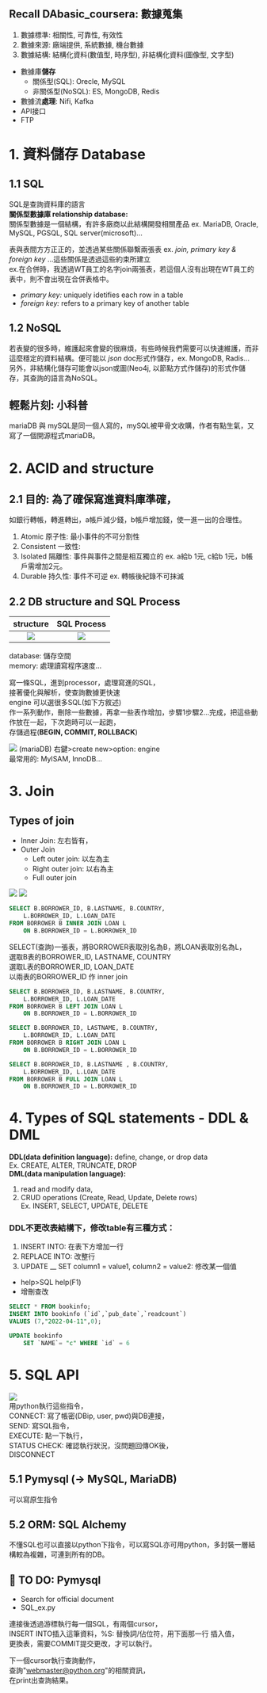 ## Recall DAbasic_coursera: 數據蒐集    
1) 數據標準: 相關性, 可靠性, 有效性  
2) 數據來源: 廠端提供, 系統數據, 機台數據  
3) 數據結構: 結構化資料(數值型, 時序型), 非結構化資料(圖像型, 文字型)  
	 
* 數據庫**儲存**
    * 關係型(SQL): Orecle, MySQL  
    * 非關係型(NoSQL): ES, MongoDB, Redis  
* 數據流**處理**: Nifi, Kafka  
* API接口  
* FTP 
   
    
# 1. 資料儲存 Database    

## 1.1 SQL   
SQL是查詢資料庫的語言     
**關係型數據庫 relationship database:**   
關係型數據是一個結構，有許多廠商以此結構開發相關產品 ex. MariaDB, Oracle, MySQL, PGSQL, SQL server(microsoft)...  

表與表間方方正正的，並透過某些關係聯繫兩張表 ex. *join, primary key & foreign key* ...這些關係是透過這些約束所建立  
ex.在合併時，我透過WT員工的名字join兩張表，若這個人沒有出現在WT員工的表中，則不會出現在合併表格中。  

* *primary key:* uniquely idetifies each row in a table  
* *foreign key:* refers to a primary key of another table  
  
## 1.2 NoSQL    
若表變的很多時，維護起來會變的很麻煩，有些時候我們需要可以快速維護，而非這麼穩定的資料結構。便可能以 *json* doc形式作儲存，ex. MongoDB, Radis...  
另外，非結構化儲存可能會以json或圖(Neo4j, 以節點方式作儲存)的形式作儲存，其查詢的語言為NoSQL。  

## 輕鬆片刻: 小科普  
mariaDB 與 mySQL是同一個人寫的，mySQL被甲骨文收購，作者有點生氣，又寫了一個開源程式mariaDB。  

# 2. ACID and structure  

## 2.1 目的: 為了確保寫進資料庫準確，  
如銀行轉帳，轉進轉出，a帳戶減少錢，b帳戶增加錢，使一進一出的合理性。  

1. Atomic 原子性: 最小事件的不可分割性  
2. Consistent 一致性: 
3. Isolated 隔離性: 事件與事件之間是相互獨立的 ex. a給b 1元, c給b 1元，b帳戶需增加2元。  
4. Durable 持久性: 事件不可逆 ex. 轉帳後紀錄不可抹滅  


## 2.2 DB structure and SQL Process   

structure            |  SQL Process
|:-------------------------:|:-------------------------:|
![](images/image1.png)  | ![](images/image2.png) 

database: 儲存空間  
memory: 處理讀寫程序速度...

寫一條SQL，進到processor，處理寫進的SQL，  
接著優化與解析，使查詢數據更快速  
engine 可以選很多SQL(如下方敘述)  
作一系列動作，刪除一些數據，再拿一些表作增加，步驟1步驟2...完成，把這些動作放在一起，下次跑時可以一起跑，  
存儲過程(**BEGIN, COMMIT, ROLLBACK**)   


![](images/image10.png) 
(mariaDB) 右鍵>create new>option: engine  
最常用的: MyISAM, InnoDB...    

# 3. Join  

## Types of join  
* Inner Join: 左右皆有，  
* Outer Join  
    * Left outer join: 以左為主    
    * Right outer join: 以右為主    
    * Full outer join

![](images/image8.png) 
![](images/image9.png) 



```SQL
SELECT B.BORROWER_ID, B.LASTNAME, B.COUNTRY, 
	L.BORROWER_ID, L.LOAN_DATE 
FROM BORROWER B INNER JOIN LOAN L 
	ON B.BORROWER_ID = L.BORROWER_ID 
```
SELECT(查詢)一張表，將BORROWER表取別名為B，將LOAN表取別名為L，  
選取B表的BORROWER_ID, LASTNAME, COUNTRY  
選取L表的BORROWER_ID, LOAN_DATE  
以兩表的BORROWER_ID 作 inner join

```SQL
SELECT B.BORROWER_ID, B.LASTNAME, B.COUNTRY, 
	L.BORROWER_ID, L.LOAN_DATE 
FROM BORROWER B LEFT JOIN LOAN L 
	ON B.BORROWER_ID = L.BORROWER_ID 

SELECT B.BORROWER_ID, LASTNAME, B.COUNTRY, 
	L.BORROWER_ID, L.LOAN_DATE 
FROM BORROWER B RIGHT JOIN LOAN L 
	ON B.BORROWER_ID = L.BORROWER_ID 

SELECT B.BORROWER_ID, B.LASTNAME , B.COUNTRY, 
	L.BORROWER_ID, L.LOAN_DATE 
FROM BORROWER B FULL JOIN LOAN L 
    ON B.BORROWER_ID = L.BORROWER_ID 
```


# 4. Types of SQL statements - DDL & DML  
**DDL(data definition language):** define, change, or drop data  
Ex. CREATE, ALTER, TRUNCATE, DROP  
**DML(data manipulation language):** 
1. read and modify data,     
2. CRUD operations (Create, Read, Update, Delete rows)  
Ex. INSERT, SELECT, UPDATE, DELETE  
  
   
### DDL不更改表結構下，修改table有三種方式：
1. INSERT INTO: 在表下方增加一行    
2. REPLACE INTO: 改整行    
3. UPDATE __ SET column1 = value1, column2 = value2: 修改某一個值
      
* help>SQL help(F1)
* 增刪查改  

```SQL
SELECT * FROM bookinfo;  
INSERT INTO bookinfo (`id`,`pub_date`,`readcount`)  
VALUES (7,"2022-04-11",0);  

UPDATE bookinfo  
    SET `NAME`= "c" WHERE `id` = 6  
```  

# 5. SQL API  
![](images/image4.png)  
用python執行這些指令，  
CONNECT: 寫了帳密(DBip, user, pwd)與DB連接，  
SEND: 寫SQL指令，  
EXECUTE: 點一下執行，  
STATUS CHECK: 確認執行狀況，沒問題回傳OK後，  
DISCONNECT  

## 5.1 Pymysql (-> MySQL, MariaDB)
可以寫原生指令
## 5.2 ORM: SQL Alchemy
不懂SQL也可以直接以python下指令，可以寫SQL亦可用python，多封裝一層結構較為複雜，可連到所有的DB。  

## :frog: TO DO: Pymysql    
* Search for official document  
* SQL_ex.py  
  
連接後透過游標執行每一個SQL，有兩個cursor，    
INSERT INTO插入這筆資料，%S: 替換詞/佔位符，用下面那一行 插入值，  
更換表，需要COMMIT提交更改，才可以執行。  

下一個cursor執行查詢動作，  
查詢"webmaster@python.org"的相關資訊，  
在print出查詢結果。  


